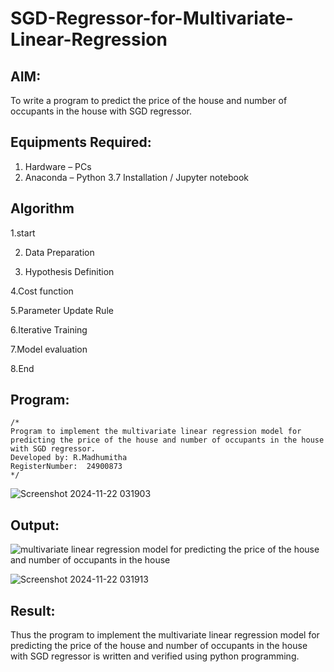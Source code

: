 # SGD-Regressor-for-Multivariate-Linear-Regression

## AIM:
To write a program to predict the price of the house and number of occupants in the house with SGD regressor.

## Equipments Required:
1. Hardware – PCs
2. Anaconda – Python 3.7 Installation / Jupyter notebook

## Algorithm

 1.start 
 
2. Data Preparation

 3. Hypothesis Definition

 4.Cost function 

 5.Parameter Update Rule

 6.Iterative Training

 7.Model evaluation

 8.End

## Program:
```
/*
Program to implement the multivariate linear regression model for predicting the price of the house and number of occupants in the house with SGD regressor.
Developed by: R.Madhumitha
RegisterNumber:  24900873
*/
```

![Screenshot 2024-11-22 031903](https://github.com/user-attachments/assets/c35cf8eb-ecac-4a46-9c9a-c2a2dbdd59a7)

## Output:
![multivariate linear regression model for predicting the price of the house and number of occupants in the house](sam.png)

![Screenshot 2024-11-22 031913](https://github.com/user-attachments/assets/81e796a1-54c7-4f9f-8a44-9903de52d646)

## Result:
Thus the program to implement the multivariate linear regression model for predicting the price of the house and number of occupants in the house with SGD regressor is written and verified using python programming.
